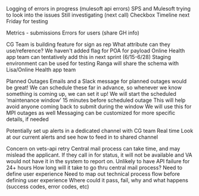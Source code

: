 

Logging of errors in progress (mulesoft api errors)
SPS and Mulesoft trying to look into the issues
Still investigating (next call)
Checkbox
Timeline next Friday for testing

Metrics - submissions
Errors for users (share GH info)

CG Team is building feature for sign as rep
What attribute can they use/reference?
We haven't added flag for POA for payload
Online Health app team can tentatively add this in next sprint (6/15-6/28)
Staging environment can be used for testing
Ranga will share the schema with Lisa/Online Health app team

Planned Outages
Emails and a Slack message for planned outages would be great!
We can schedule these far in advance, so whenever we know something is coming up, we can set it up!
We will start the scheduled ‘maintenance window’ 15 minutes before scheduled outage
This will help avoid anyone coming back to submit during the window
We will use this for MPI outages as well
Messaging can be customized for more specific details, if needed

Potentially set up alerts in a dedicated channel with CG team
Real time
Look at our current alerts and see how to feed in to shared channel

Concern on vets-api retry
Central mail process can take time, and may mislead the applicant. If they call in for status, it will not be available and VA would not have it in the system to report on.
Unlikely to have API failure for 24+ hours
How long will it take to go thru central mail process?
Need to define user experience
Need to map out technical process flow before defining user experience
Where could it pass, fail, why and what happens (success codes, error codes, etc)
